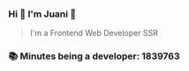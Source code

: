 ### Hi 👋 I&#39;m Juani 🦁

> I&#39;m a Frontend Web Developer SSR

### 📚 Minutes being a developer: 1839763
